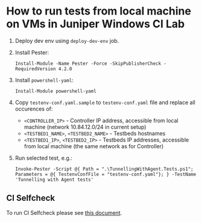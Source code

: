 # How to run tests from local machine on VMs in Juniper Windows CI Lab

1. Deploy dev env using `deploy-dev-env` job.

2. Install Pester:

    ```Install-Module -Name Pester -Force -SkipPublisherCheck -RequiredVersion 4.2.0```

3. Install `powershell-yaml`:

    ```Install-Module powershell-yaml```

4. Copy `testenv-conf.yaml.sample` to `testenv-conf.yaml` file and replace all occurences of:
    * `<CONTROLLER_IP>` - Controller IP address, accessible from local machine (network 10.84.12.0/24 in current setup)
    * `<TESTBED1_NAME>`, `<TESTBED2_NAME>` - Testbeds hostnames
    * `<TESTBED1_IP>`, `<TESTBED2_IP>` - Testbeds IP addresses, accessible from local machine (the same network as for Controller)

5. Run selected test, e.g.:

    ```Invoke-Pester -Script @{ Path = ".\TunnellingWithAgent.Tests.ps1"; Parameters = @{ TestenvConfFile = "testenv-conf.yaml"}; } -TestName 'Tunnelling with Agent tests'```

## CI Selfcheck

To run CI Selfcheck please see [this document](../../SELFCHECK.md).
